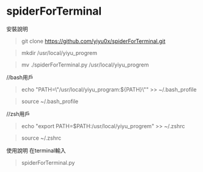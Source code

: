 # spiderForTerminal


安裝說明

>git clone https://github.com/yiyu0x/spiderForTerminal.git

>mkdir /usr/local/yiyu_progrem

>mv ./spiderForTerminal.py /usr/local/yiyu_progrem

//bash用戶
> echo "PATH=\\"/usr/local/yiyu_program:\$\{PATH\}\\"" >> ~/.bash_profile

>source ~/.bash_profile

//zsh用戶

> echo "export PATH=$PATH:/usr/local/yiyu_progrem" >> ~/.zshrc

>source ~/.zshrc


使用說明
在terminal輸入

>spiderForTerminal.py
